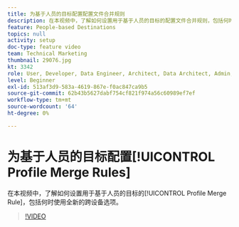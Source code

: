 ```yaml
---
title: 为基于人员的目标配置配置文件合并规则
description: 在本视频中，了解如何设置用于基于人员的目标的配置文件合并规则，包括何时使用全新的跨设备选项。
feature: People-based Destinations
topics: null
activity: setup
doc-type: feature video
team: Technical Marketing
thumbnail: 29076.jpg
kt: 3342
role: User, Developer, Data Engineer, Architect, Data Architect, Admin, Leader
level: Beginner
exl-id: 513af3d9-583a-4619-867e-f0ac847ca9b5
source-git-commit: 62b43b5627dabf754cf821f974a56c60989ef7ef
workflow-type: tm+mt
source-wordcount: '64'
ht-degree: 0%

---
```


# 为基于人员的目标配置[!UICONTROL Profile Merge Rules]

在本视频中，了解如何设置用于基于人员的目标的[!UICONTROL Profile Merge Rule]，包括何时使用全新的跨设备选项。

>[!VIDEO](https://video.tv.adobe.com/v/31666/?quality=12&captions=chi_hans)
